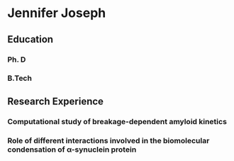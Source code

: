 # Jennifer Joseph
## Education 
### Ph. D
### B.Tech
## Research Experience
### Computational study of breakage-dependent amyloid kinetics
### Role of different interactions involved in the biomolecular condensation of α-synuclein protein

